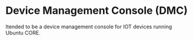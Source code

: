 # Device Management Console (DMC)
Itended to be a device management console for IOT devices running Ubuntu CORE.
